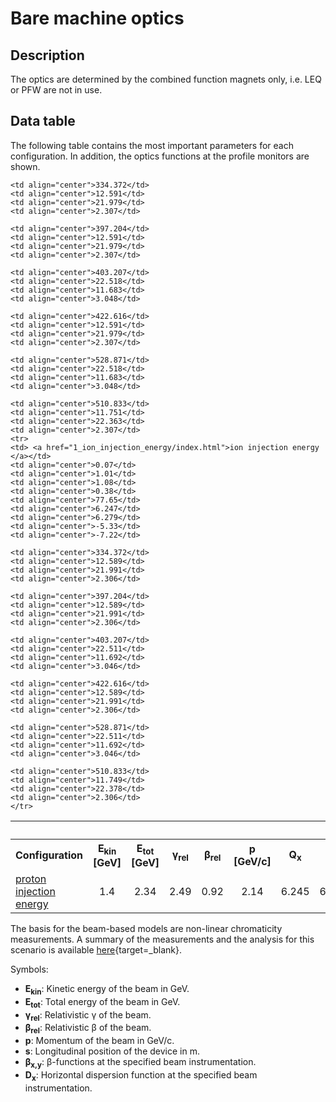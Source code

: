 <h1> Bare machine optics</h1>

<h2> Description </h2>

<p> The optics are determined by the combined function magnets only, i.e. LEQ or PFW are not in use.  </p>


<h2> Data table </h2>

The following table contains the most important parameters for each configuration. In addition, the optics functions at the profile monitors are shown.
<p>

<table border="0">
  <tr>
    <th id="CELL1" colspan="10" align=center> </th>
    <th id="CELL2" colspan="4" align = center> <b>PR.BWSH54</b></th>
    <th id="CELL2" colspan="4" align = center> <b>PR.BWSV64</b></th>
    <th id="CELL2" colspan="4" align = center> <b>PR.BWSH65</b></th>
    <th id="CELL2" colspan="4" align = center> <b>PR.BWSH68</b></th>
    <th id="CELL2" colspan="4" align = center> <b>PR.BWSV85</b></th>
    <th id="CELL2" colspan="4" align = center> <b>PR.BGI82</b></th>
    </tr>
  <tr>   
    <th> <b>Configuration</b> </th>
    <th align=center> <b>E<sub>kin</sub> [GeV]</b> </th>
    <th align=center> <b>E<sub>tot</sub> [GeV]</b> </th>
    <th align=center> <b>&gamma;<sub>rel</sub></b> </th>
    <th align=center> <b>&beta;<sub>rel</sub></b> </th>
    <th align=center> <b>p [GeV/c]</b> </th>
    <th align=center> <b>Q<sub>x</sub></b> </th>
    <th align=center> <b>Q<sub>y</sub></b> </th>
    <th align=center> <b>Q&prime;<sub>x</sub></b> </th>
    <th align=center> <b>Q&prime;<sub>y</sub></b> </th>
    <th align=center> <b>s [m]</b> </th>
    <th align=center> <b>&beta;<sub>x</sub> [m]</b> </th>
    <th align=center> <b>&beta;<sub>y</sub> [m]</b> </th>
    <th align=center> <b>D<sub>x</sub> [m]</b> </th>
    <th align=center> <b>s [m]</b> </th>
    <th align=center> <b>&beta;<sub>x</sub> [m]</b> </th>
    <th align=center> <b>&beta;<sub>y</sub> [m]</b> </th>
    <th align=center> <b>D<sub>x</sub> [m]</b> </th>
    <th align=center> <b>s [m]</b> </th>
    <th align=center> <b>&beta;<sub>x</sub> [m]</b> </th>
    <th align=center> <b>&beta;<sub>y</sub> [m]</b> </th>
    <th align=center> <b>D<sub>x</sub> [m]</b> </th>
    <th align=center> <b>s [m]</b> </th>
    <th align=center> <b>&beta;<sub>x</sub> [m]</b> </th>
    <th align=center> <b>&beta;<sub>y</sub> [m]</b> </th>
    <th align=center> <b>D<sub>x</sub> [m]</b> </th>
    <th align=center> <b>s [m]</b> </th>
    <th align=center> <b>&beta;<sub>x</sub> [m]</b> </th>
    <th align=center> <b>&beta;<sub>y</sub> [m]</b> </th>
    <th align=center> <b>D<sub>x</sub> [m]</b> </th>
    <th align=center> <b>s [m]</b> </th>
    <th align=center> <b>&beta;<sub>x</sub> [m]</b> </th>
    <th align=center> <b>&beta;<sub>y</sub> [m]</b> </th>
    <th align=center> <b>D<sub>x</sub> [m]</b> </th>
    </tr>
  <tr>
    <td> <a href="0_proton_injection_energy/index.html">proton injection energy </a></td>
    <td align="center">1.4</td>
    <td align="center">2.34</td>
    <td align="center">2.49</td>
    <td align="center">0.92</td>
    <td align="center">2.14</td>
    <td align="center">6.245</td>
    <td align="center">6.284</td>
    <td align="center">-5.35</td>
    <td align="center">-7.16</td>
    
    <td align="center">334.372</td>
    <td align="center">12.591</td>
    <td align="center">21.979</td>
    <td align="center">2.307</td>
    
    <td align="center">397.204</td>
    <td align="center">12.591</td>
    <td align="center">21.979</td>
    <td align="center">2.307</td>
    
    <td align="center">403.207</td>
    <td align="center">22.518</td>
    <td align="center">11.683</td>
    <td align="center">3.048</td>
    
    <td align="center">422.616</td>
    <td align="center">12.591</td>
    <td align="center">21.979</td>
    <td align="center">2.307</td>
    
    <td align="center">528.871</td>
    <td align="center">22.518</td>
    <td align="center">11.683</td>
    <td align="center">3.048</td>
    
    <td align="center">510.833</td>
    <td align="center">11.751</td>
    <td align="center">22.363</td>
    <td align="center">2.307</td>
    <tr>
    <td> <a href="1_ion_injection_energy/index.html">ion injection energy </a></td>
    <td align="center">0.07</td>
    <td align="center">1.01</td>
    <td align="center">1.08</td>
    <td align="center">0.38</td>
    <td align="center">77.65</td>
    <td align="center">6.247</td>
    <td align="center">6.279</td>
    <td align="center">-5.33</td>
    <td align="center">-7.22</td>
    
    <td align="center">334.372</td>
    <td align="center">12.589</td>
    <td align="center">21.991</td>
    <td align="center">2.306</td>
    
    <td align="center">397.204</td>
    <td align="center">12.589</td>
    <td align="center">21.991</td>
    <td align="center">2.306</td>
    
    <td align="center">403.207</td>
    <td align="center">22.511</td>
    <td align="center">11.692</td>
    <td align="center">3.046</td>
    
    <td align="center">422.616</td>
    <td align="center">12.589</td>
    <td align="center">21.991</td>
    <td align="center">2.306</td>
    
    <td align="center">528.871</td>
    <td align="center">22.511</td>
    <td align="center">11.692</td>
    <td align="center">3.046</td>
    
    <td align="center">510.833</td>
    <td align="center">11.749</td>
    <td align="center">22.378</td>
    <td align="center">2.306</td>
    </tr>
 
</table>

The basis for the beam-based models are non-linear chromaticity measurements. A summary of the measurements and the analysis for this scenario is available [here](bare_machine_chromaticity_measurement.md){target=_blank}.

<p> Symbols:
<ul>
  <li><strong>E<sub>kin</sub></strong>: Kinetic energy of the beam in GeV. </li>
  <li><strong>E<sub>tot</sub></strong>: Total energy of the beam in GeV. </li>
  <li><strong>&gamma;<sub>rel</sub></strong>: Relativistic &gamma; of the beam. </li>
  <li><strong>&beta;<sub>rel</sub></strong>: Relativistic &beta; of the beam. </li>
  <li><strong>p</strong>: Momentum of the beam in GeV/c. </li>
  <li><strong>s</strong>: Longitudinal position of the device in m. </li>
  <li><strong>&beta;<sub>x,y</sub></strong>: &beta;-functions at the specified beam instrumentation. </li>
  <li><strong>D<sub>x</sub></strong>: Horizontal dispersion function at the specified beam instrumentation. </li>
</ul>

</p>
